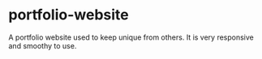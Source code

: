 # portfolio-website
A portfolio website used to keep unique from others. It is very responsive and smoothy to use.

